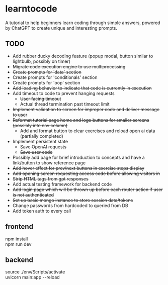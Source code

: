 # learntocode
A tutorial to help beginners learn coding through simple answers, powered by ChatGPT to create unique and interesting prompts.  
  
## TODO  
* Add rubber ducky decoding feature (popup modal, button similar to lightbulb, possibly on timer)
* ~~Migrate code execution engine to use multiprocessing~~  
* ~~Create prompts for 'data' section~~  
* Create prompts for 'conditionals' section  
* Create prompts for 'oop' section  
* ~~Add loading behavior to indicate that code is currently in execution~~  
* Add timeout to code to prevent hanging requests
    * ~~User facing timeout~~
    * Actual thread termination past timeout limit
* ~~Implement validation to screen for improper code and deliver message to user~~ 
* ~~Reformat tutorial page home and logo buttons for smaller screens (possibly into nav column)~~ 
    * Add and format button to clear exercises and reload open ai data (partially completed)
* Implement persistent state  
    * ~~Save OpenAI requests~~  
    * ~~Save user code~~  
* Possibly add page for brief introduction to concepts and have a link/button to show reference page 
* ~~Add hover effect for prev/next buttons in exercise steps display~~    
* ~~Add opening screen requesting access code before allowing visitors in~~  
* ~~Strip HTML tags from gpt responses~~  
* Add actual testing framework for backend code  
* ~~Add login page which will be thrown up before each router action if user is not authenticated~~  
* ~~Set up basic mongo instance to store session data/tokens~~  
* Change passwords from hardcoded to queried from DB  
* Add token auth to every call  
  
## frontend 
npm install   
npm run dev  

## backend  
source ./env/Scripts/activate  
uvicorn main:app --reload  